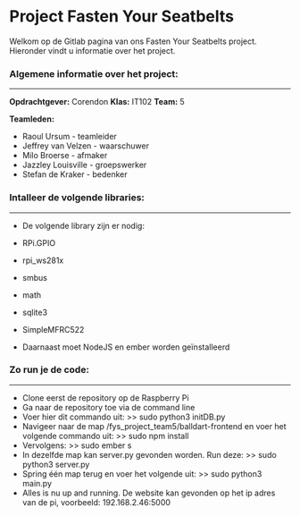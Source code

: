 **Project Fasten Your Seatbelts**
======

Welkom op de Gitlab pagina van ons Fasten Your Seatbelts project. Hieronder vindt u informatie over het project.

### Algemene informatie over het project:
---
**Opdrachtgever:** Corendon
**Klas:** IT102
**Team:** 5

**Teamleden:**
*    Raoul Ursum - teamleider
*    Jeffrey van Velzen - waarschuwer
*    Milo Broerse - afmaker
*    Jazzley Louisville - groepswerker
*    Stefan de Kraker - bedenker

### Intalleer de volgende libraries:
---
*    De volgende library zijn er nodig: 
*    RPi.GPIO
*    rpi_ws281x
*    smbus
*    math
*    sqlite3
*    SimpleMFRC522

*   Daarnaast moet NodeJS en ember worden geïnstalleerd  

### Zo run je de code:
---
*    Clone eerst de repository op de Raspberry Pi
*    Ga naar de repository toe via de command line
*    Voer hier dit commando uit: >> sudo python3 initDB.py
*    Navigeer naar de map /fys_project_team5/balldart-frontend en voer het volgende commando uit: >> sudo npm install
*    Vervolgens: >> sudo ember s
*    In dezelfde map kan server.py gevonden worden. Run deze: >> sudo python3 server.py
*    Spring één map terug en voer het volgende uit: >> sudo python3 main.py
*    Alles is nu up and running. De website kan gevonden op het ip adres van de pi, voorbeeld: 192.168.2.46:5000
